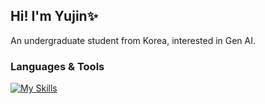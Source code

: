 ## Hi! I'm Yujin✨
An undergraduate student from Korea, interested in Gen AI.

### Languages & Tools
[![My Skills](https://skillicons.dev/icons?i=py,pytorch,java,cpp,git,vscode,anaconda)](https://skillicons.dev)
